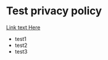 # Test privacy policy

[Link text Here](https://anvilproject.org/guides/content/creating-links)

- test1
- test2
- test3